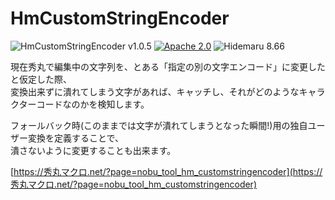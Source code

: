 # HmCustomStringEncoder

![HmCustomStringEncoder v1.0.5](https://img.shields.io/badge/HmCustomStringEncoder-v1.0.5-6479ff.svg)
[![Apache 2.0](https://img.shields.io/badge/license-Apache_2.0-blue.svg?style=flat)](LICENSE)
![Hidemaru 8.66](https://img.shields.io/badge/Hidemaru-v8.66-6479ff.svg)

現在秀丸で編集中の文字列を、とある「指定の別の文字エンコード」に変更したと仮定した際、  
変換出来ずに潰れてしまう文字があれば、キャッチし、それがどのようなキャラクターコードなのかを検知します。  

フォールバック時(このままでは文字が潰れてしまうとなった瞬間!)用の独自ユーザー変換を定義することで、  
潰さないように変更することも出来ます。  

[https://秀丸マクロ.net/?page=nobu_tool_hm_customstringencoder](https://秀丸マクロ.net/?page=nobu_tool_hm_customstringencoder)


